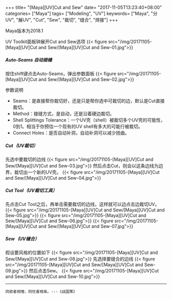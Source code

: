 +++
title= "[Maya][UV]Cut and Sew"
date= "2017-11-05T13:23:40+08:00"
categories= ["Maya"]
tags= ["Modeling", "UV"]
keywords= ["Maya", "分UV", "展UV", "Cut", "Sew", "裁切", "缝合", "焊接"]
+++

Maya版本为2018.1

UV Toolkit面板钟展开Cut and Sew选项
{{< figure src="/img/20171105-[Maya][UV]Cut and Sew/[Maya][UV]Cut and Sew-01.jpg">}}

##### Auto-Seams 自动接缝
按住shift键点击Auto-Seams，弹出参数面板
{{< figure src="/img/20171105-[Maya][UV]Cut and Sew/[Maya][UV]Cut and Sew-02.jpg">}}

参数说明

+ Seams：是直接帮你裁切好，还是只是帮你选中可裁切的边，默认是Cut直接裁切。
+ Method：接缝方式，是自动，还是沿着硬边裁切。
+ Shell Splittings Tolerance：一个UV壳（shell）被裁切多个UV壳的可能性，0到1。相当于你预估一个现有的UV shell有多大的可能行被裁切。
+ Connect Holes：是否自动补洞，自动补洞可以减少扭曲。

##### Cut（UV裁切）
先选中要裁切的边线
{{< figure src="/img/20171105-[Maya][UV]Cut and Sew/[Maya][UV]Cut and Sew-03.jpg">}}
然后点击Cut，则会以这条边线为边界，裁切出一个新的UV壳。
{{< figure src="/img/20171105-[Maya][UV]Cut and Sew/[Maya][UV]Cut and Sew-04.jpg">}}

##### Cut Tool（UV裁切工具）
先点击Cut Tool之后，再单击需要裁切的边线，这样就可以边点击边裁切UV。
{{< figure src="/img/20171105-[Maya][UV]Cut and Sew/[Maya][UV]Cut and Sew-05.jpg">}}
{{< figure src="/img/20171105-[Maya][UV]Cut and Sew/[Maya][UV]Cut and Sew-06.jpg">}}
{{< figure src="/img/20171105-[Maya][UV]Cut and Sew/[Maya][UV]Cut and Sew-07.jpg">}}

##### Sew（UV缝合）
假设要风格的位置如下
{{< figure src="/img/20171105-[Maya][UV]Cut and Sew/[Maya][UV]Cut and Sew-08.jpg">}}
先选择要缝合的边线
{{< figure src="/img/20171105-[Maya][UV]Cut and Sew/[Maya][UV]Cut and Sew-09.jpg">}}
然后点击Sew。
{{< figure src="/img/20171105-[Maya][UV]Cut and Sew/[Maya][UV]Cut and Sew-10.jpg">}}

***
`同欲者相憎，同忧者相亲。---《战国策》`